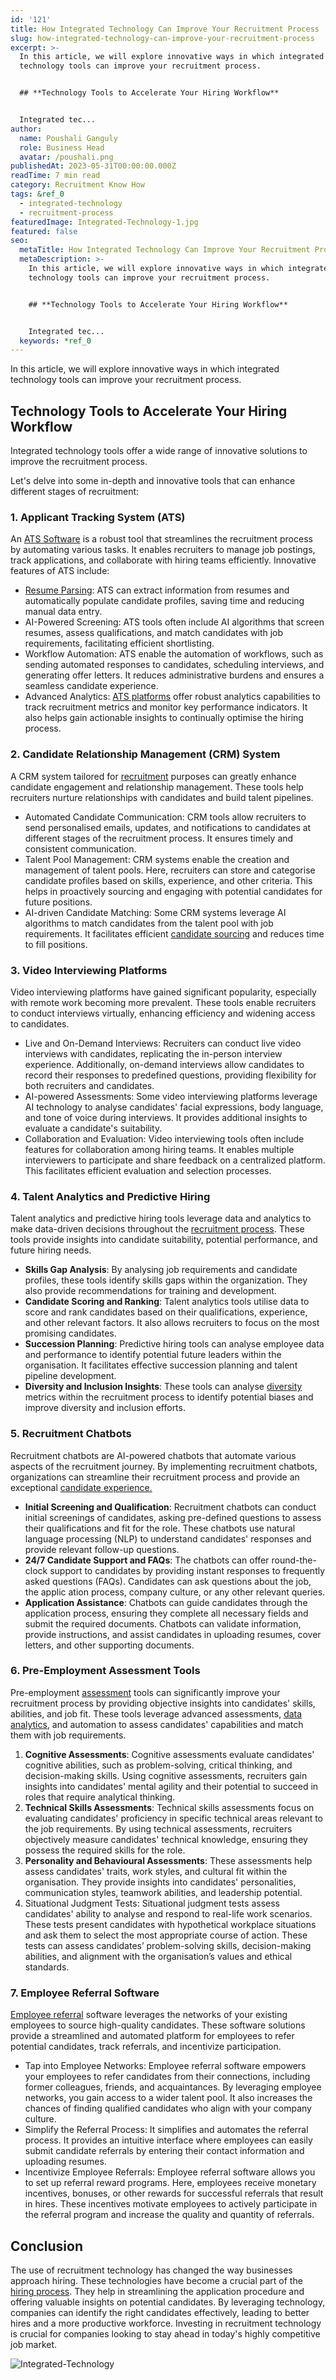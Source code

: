```yaml
---
id: '121'
title: How Integrated Technology Can Improve Your Recruitment Process
slug: how-integrated-technology-can-improve-your-recruitment-process
excerpt: >-
  In this article, we will explore innovative ways in which integrated
  technology tools can improve your recruitment process.


  ## **Technology Tools to Accelerate Your Hiring Workflow**


  Integrated tec...
author:
  name: Poushali Ganguly
  role: Business Head
  avatar: /poushali.png
publishedAt: 2023-05-31T00:00:00.000Z
readTime: 7 min read
category: Recruitment Know How
tags: &ref_0
  - integrated-technology
  - recruitment-process
featuredImage: Integrated-Technology-1.jpg
featured: false
seo:
  metaTitle: How Integrated Technology Can Improve Your Recruitment Process
  metaDescription: >-
    In this article, we will explore innovative ways in which integrated
    technology tools can improve your recruitment process.


    ## **Technology Tools to Accelerate Your Hiring Workflow**


    Integrated tec...
  keywords: *ref_0
---
```


In this article, we will explore innovative ways in which integrated technology tools can improve your recruitment process.

## **Technology Tools to Accelerate Your Hiring Workflow**

Integrated technology tools offer a wide range of innovative solutions to improve the recruitment process.

Let's delve into some in-depth and innovative tools that can enhance different stages of recruitment:

### 1\. **Applicant Tracking System (ATS)**

An [ATS Software](https://www.thetalentpool.ai/applicant-tracking-software.html) is a robust tool that streamlines the recruitment process by automating various tasks. It enables recruiters to manage job postings, track applications, and collaborate with hiring teams efficiently. Innovative features of ATS include:

- [Resume Parsing](https://www.thetalentpool.ai/blogs/what-is-resume-parsing-do-you-need-it): ATS can extract information from resumes and automatically populate candidate profiles, saving time and reducing manual data entry.
- AI-Powered Screening: ATS tools often include AI algorithms that screen resumes, assess qualifications, and match candidates with job requirements, facilitating efficient shortlisting.
- Workflow Automation: ATS enable the automation of workflows, such as sending automated responses to candidates, scheduling interviews, and generating offer letters. It reduces administrative burdens and ensures a seamless candidate experience.
- Advanced Analytics: [ATS platforms](https://www.thetalentpool.ai/blogs/how-to-smoothly-implement-an-ats) offer robust analytics capabilities to track recruitment metrics and monitor key performance indicators. It also helps gain actionable insights to continually optimise the hiring process.

### 2\. **Candidate Relationship Management (CRM) System**

A CRM system tailored for [recruitment](https://www.thetalentpool.ai/blogs/time-hire-all-recruiters-need-know-about-recruitment-metric) purposes can greatly enhance candidate engagement and relationship management. These tools help recruiters nurture relationships with candidates and build talent pipelines.

- Automated Candidate Communication: CRM tools allow recruiters to send personalised emails, updates, and notifications to candidates at different stages of the recruitment process. It ensures timely and consistent communication.
- Talent Pool Management: CRM systems enable the creation and management of talent pools. Here, recruiters can store and categorise candidate profiles based on skills, experience, and other criteria. This helps in proactively sourcing and engaging with potential candidates for future positions.
- AI-driven Candidate Matching: Some CRM systems leverage AI algorithms to match candidates from the talent pool with job requirements. It facilitates efficient [candidate sourcing](https://www.thetalentpool.ai/candidate-sourcing-software) and reduces time to fill positions.

### 3\. **Video Interviewing Platforms**

Video interviewing platforms have gained significant popularity, especially with remote work becoming more prevalent. These tools enable recruiters to conduct interviews virtually, enhancing efficiency and widening access to candidates.

- Live and On-Demand Interviews: Recruiters can conduct live video interviews with candidates, replicating the in-person interview experience. Additionally, on-demand interviews allow candidates to record their responses to predefined questions, providing flexibility for both recruiters and candidates.
- AI-powered Assessments: Some video interviewing platforms leverage AI technology to analyse candidates' facial expressions, body language, and tone of voice during interviews. It provides additional insights to evaluate a candidate's suitability.
- Collaboration and Evaluation: Video interviewing tools often include features for collaboration among hiring teams. It enables multiple interviewers to participate and share feedback on a centralized platform. This facilitates efficient evaluation and selection processes.

### 4\. **Talent Analytics and Predictive Hiring**

Talent analytics and predictive hiring tools leverage data and analytics to make data-driven decisions throughout the [recruitment process](https://www.thetalentpool.ai/blogs/how-to-improve-your-existing-talent-sourcing-strategy). These tools provide insights into candidate suitability, potential performance, and future hiring needs.

- **Skills Gap Analysis**: By analysing job requirements and candidate profiles, these tools identify skills gaps within the organization. They also provide recommendations for training and development.
- **Candidate Scoring and Ranking**: Talent analytics tools utilise data to score and rank candidates based on their qualifications, experience, and other relevant factors. It also allows recruiters to focus on the most promising candidates.
- **Succession Planning**: Predictive hiring tools can analyse employee data and performance to identify potential future leaders within the organisation. It facilitates effective succession planning and talent pipeline development.
- **Diversity and Inclusion Insights**: These tools can analyse [diversity](https://www.thetalentpool.ai/blogs/5-steps-include-diversity-in-hiring) metrics within the recruitment process to identify potential biases and improve diversity and inclusion efforts.

### 5\. **Recruitment Chatbots**

Recruitment chatbots are AI-powered chatbots that automate various aspects of the recruitment journey. By implementing recruitment chatbots, organizations can streamline their recruitment process and provide an exceptional [candidate experience.](https://www.thetalentpool.ai/blogs/10-ways-boost-candidate-engagement-in-recruitment-rocess)

- **Initial Screening and Qualification**: Recruitment chatbots can conduct initial screenings of candidates, asking pre-defined questions to assess their qualifications and fit for the role. These chatbots use natural language processing (NLP) to understand candidates' responses and provide relevant follow-up questions.
- **24/7 Candidate Support and FAQs**: The chatbots can offer round-the-clock support to candidates by providing instant responses to frequently asked questions (FAQs). Candidates can ask questions about the job, the applic ation process, company culture, or any other relevant queries.
- **Application Assistance**: Chatbots can guide candidates through the application process, ensuring they complete all necessary fields and submit the required documents. Chatbots can validate information, provide instructions, and assist candidates in uploading resumes, cover letters, and other supporting documents.

### 6\. **Pre-Employment Assessment Tools**

Pre-employment [assessment](https://www.thetalentpool.ai/blogs/top-5-assessment-platforms-in-india) tools can significantly improve your recruitment process by providing objective insights into candidates' skills, abilities, and job fit. These tools leverage advanced assessments, [data analytics](https://www.thetalentpool.ai/blogs/how-is-data-analytics-transforming-the-world-of-recruitment), and automation to assess candidates' capabilities and match them with job requirements.

1. **Cognitive Assessments**: Cognitive assessments evaluate candidates' cognitive abilities, such as problem-solving, critical thinking, and decision-making skills. Using cognitive assessments, recruiters gain insights into candidates' mental agility and their potential to succeed in roles that require analytical thinking.
2. **Technical Skills Assessments**: Technical skills assessments focus on evaluating candidates' proficiency in specific technical areas relevant to the job requirements. By using technical assessments, recruiters objectively measure candidates' technical knowledge, ensuring they possess the required skills for the role.
3. **Personality and Behavioural Assessments**: These assessments help assess candidates' traits, work styles, and cultural fit within the organisation. They provide insights into candidates' personalities, communication styles, teamwork abilities, and leadership potential.
4. Situational Judgment Tests: Situational judgment tests assess candidates' ability to analyse and respond to real-life work scenarios. These tests present candidates with hypothetical workplace situations and ask them to select the most appropriate course of action. These tests can assess candidates’ problem-solving skills, decision-making abilities, and alignment with the organisation’s values and ethical standards.

### 7\. **Employee Referral Software**

[Employee referral](https://www.thetalentpool.ai/employee-referral-software) software leverages the networks of your existing employees to source high-quality candidates. These software solutions provide a streamlined and automated platform for employees to refer potential candidates, track referrals, and incentivize participation.

- Tap into Employee Networks: Employee referral software empowers your employees to refer candidates from their connections, including former colleagues, friends, and acquaintances. By leveraging employee networks, you gain access to a wider talent pool. It also increases the chances of finding qualified candidates who align with your company culture.
- Simplify the Referral Process: It simplifies and automates the referral process. It provides an intuitive interface where employees can easily submit candidate referrals by entering their contact information and uploading resumes.
- Incentivize Employee Referrals: Employee referral software allows you to set up referral reward programs. Here, employees receive monetary incentives, bonuses, or other rewards for successful referrals that result in hires. These incentives motivate employees to actively participate in the referral program and increase the quality and quantity of referrals.

## **Conclusion**

The use of recruitment technology has changed the way businesses approach hiring. These technologies have become a crucial part of the [hiring process](https://www.thetalentpool.ai/blogs/enhance-your-hiring-process-with-vendor-management-system). They help in streamlining the application procedure and offering valuable insights on potential candidates. By leveraging technology, companies can identify the right candidates effectively, leading to better hires and a more productive workforce. Investing in recruitment technology is crucial for companies looking to stay ahead in today's highly competitive job market.

![Integrated-Technology](images/Integrated-Technology-1-1024x578.jpg)
